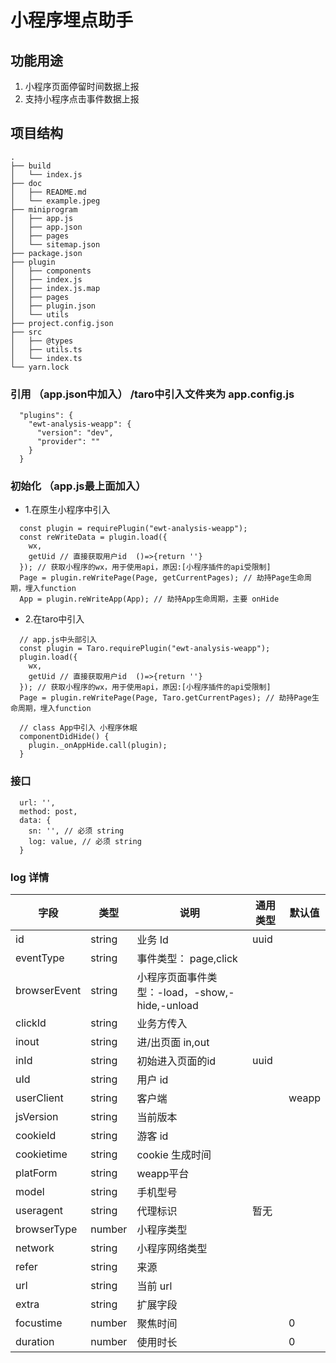 #   小程序埋点助手

##	功能用途

1. 小程序页面停留时间数据上报
2. 支持小程序点击事件数据上报

##	项目结构
```
.
├── build
│   └── index.js
├── doc
│   ├── README.md
│   └── example.jpeg
├── miniprogram
│   ├── app.js
│   ├── app.json
│   ├── pages
│   └── sitemap.json
├── package.json
├── plugin
│   ├── components
│   ├── index.js
│   ├── index.js.map
│   ├── pages
│   ├── plugin.json
│   └── utils
├── project.config.json
├── src
│   ├── @types
│   ├── utils.ts
│   └── index.ts
└── yarn.lock
```


### 引用 （app.json中加入） /taro中引入文件夹为 app.config.js

```
  "plugins": {
    "ewt-analysis-weapp": {
      "version": "dev",
      "provider": ""
    }
  }
```
### 初始化 （app.js最上面加入）

* 1.在原生小程序中引入
```
  const plugin = requirePlugin("ewt-analysis-weapp");
  const reWriteData = plugin.load({
    wx,
    getUid // 直接获取用户id  ()=>{return ''} 
  }); // 获取小程序的wx，用于使用api，原因:[小程序插件的api受限制]
  Page = plugin.reWritePage(Page, getCurrentPages); // 劫持Page生命周期，埋入function
  App = plugin.reWriteApp(App); // 劫持App生命周期，主要 onHide
```

* 2.在taro中引入
```
  // app.js中头部引入
  const plugin = Taro.requirePlugin("ewt-analysis-weapp");
  plugin.load({
    wx,
    getUid // 直接获取用户id  ()=>{return ''}
  }); // 获取小程序的wx，用于使用api，原因:[小程序插件的api受限制]
  Page = plugin.reWritePage(Page, Taro.getCurrentPages); // 劫持Page生命周期，埋入function
```

```
  // class App中引入 小程序休眠
  componentDidHide() {
    plugin._onAppHide.call(plugin);
  }
```

### 接口

```
  url: '',
  method: post,
  data: {
    sn: '', // 必须 string
    log: value, // 必须 string
  }
```

### log 详情

| 字段         | 类型   | 说明                                  | 通用类型| 默认值|
| ------------ | ------ | ------------------------------------- | ---- |---- |
| id           | string | 业务 Id                               | uuid |
| eventType    | string | 事件类型： page,click                 |
| browserEvent | string | 小程序页面事件类型：-load，-show,-hide,-unload |
| clickId      | string | 业务方传入                            |
| inout        | string | 进/出页面     in,out                         |
| inId         | string | 初始进入页面的id                             | uuid |
| uId          | string | 用户 id                               |
| userClient   | string | 客户端                                |  |weapp|
| jsVersion    | string | 当前版本                              |
| cookieId     | string | 游客 id                               |
| cookietime   | string | cookie 生成时间                       |
| platForm     | string | weapp平台                             |  ||
| model     | string | 手机型号                              |  ||
| useragent    | string | 代理标识                              | 暂无
| browserType  | number | 小程序类型                            |
| network      | string | 小程序网络类型                        | 
| refer        | string | 来源                                  |
| url          | string | 当前 url                              | 
| extra        | string | 扩展字段                              |
| focustime    | number | 聚焦时间                              | | 0
| duration     | number | 使用时长                              ||0

